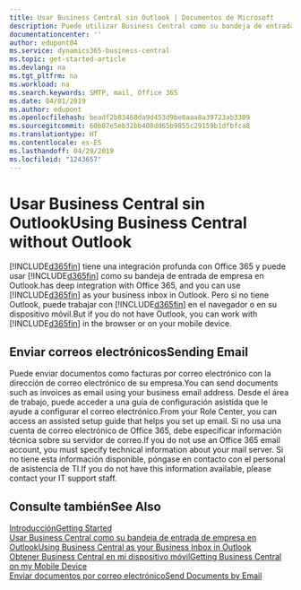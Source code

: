 ```yaml
---
title: Usar Business Central sin Outlook | Documentos de Microsoft
description: Puede utilizar Business Central como su bandeja de entrada de empresa en Outlook porque está integrado con Office 365, sin embargo, también puede trabajar sin Outlook en un navegador o en su dispositivo móvil.
documentationcenter: ''
author: edupont04
ms.service: dynamics365-business-central
ms.topic: get-started-article
ms.devlang: na
ms.tgt_pltfrm: na
ms.workload: na
ms.search.keywords: SMTP, mail, Office 365
ms.date: 04/01/2019
ms.author: edupont
ms.openlocfilehash: beadf2b83468da9d453d9be8aaa8a39723ab3309
ms.sourcegitcommit: 60b87e5eb32bb408dd65b9855c29159b1dfbfca8
ms.translationtype: HT
ms.contentlocale: es-ES
ms.lasthandoff: 04/29/2019
ms.locfileid: "1243657"
---
```

# <a name="using-business-central-without-outlook"></a><span data-ttu-id="7a27e-103">Usar Business Central sin Outlook</span><span class="sxs-lookup"><span data-stu-id="7a27e-103">Using Business Central without Outlook</span></span>
[!INCLUDE[d365fin](includes/d365fin_md.md)] <span data-ttu-id="7a27e-104">tiene una integración profunda con Office 365 y puede usar [!INCLUDE[d365fin](includes/d365fin_md.md)] como su bandeja de entrada de empresa en Outlook.</span><span class="sxs-lookup"><span data-stu-id="7a27e-104">has deep integration with Office 365, and you can use [!INCLUDE[d365fin](includes/d365fin_md.md)] as your business inbox in Outlook.</span></span> <span data-ttu-id="7a27e-105">Pero si no tiene Outlook, puede trabajar con [!INCLUDE[d365fin](includes/d365fin_md.md)] en el navegador o en su dispositivo móvil.</span><span class="sxs-lookup"><span data-stu-id="7a27e-105">But if you do not have Outlook, you can work with [!INCLUDE[d365fin](includes/d365fin_md.md)] in the browser or on your mobile device.</span></span>  

## <a name="sending-email"></a><span data-ttu-id="7a27e-106">Enviar correos electrónicos</span><span class="sxs-lookup"><span data-stu-id="7a27e-106">Sending Email</span></span>
<span data-ttu-id="7a27e-107">Puede enviar documentos como facturas por correo electrónico con la dirección de correo electrónico de su empresa.</span><span class="sxs-lookup"><span data-stu-id="7a27e-107">You can send documents such as invoices as email using your business email address.</span></span> <span data-ttu-id="7a27e-108">Desde el área de trabajo, puede acceder a una guía de configuración asistida que le ayude a configurar el correo electrónico.</span><span class="sxs-lookup"><span data-stu-id="7a27e-108">From your Role Center, you can access an assisted setup guide that helps you set up email.</span></span> <span data-ttu-id="7a27e-109">Si no usa una cuenta de correo electrónico de Office 365, debe especificar información técnica sobre su servidor de correo.</span><span class="sxs-lookup"><span data-stu-id="7a27e-109">If you do not use an Office 365 email account, you must specify technical information about your mail server.</span></span> <span data-ttu-id="7a27e-110">Si no tiene esta información disponible, póngase en contacto con el personal de asistencia de TI.</span><span class="sxs-lookup"><span data-stu-id="7a27e-110">If you do not have this information available, please contact your IT support staff.</span></span>  


## <a name="see-also"></a><span data-ttu-id="7a27e-111">Consulte también</span><span class="sxs-lookup"><span data-stu-id="7a27e-111">See Also</span></span>
[<span data-ttu-id="7a27e-112">Introducción</span><span class="sxs-lookup"><span data-stu-id="7a27e-112">Getting Started</span></span>](product-get-started.md)  
[<span data-ttu-id="7a27e-113">Usar Business Central como su bandeja de entrada de empresa en Outlook</span><span class="sxs-lookup"><span data-stu-id="7a27e-113">Using Business Central as your Business Inbox in Outlook</span></span>](admin-outlook.md)  
[<span data-ttu-id="7a27e-114">Obtener Business Central en mi dispositivo móvil</span><span class="sxs-lookup"><span data-stu-id="7a27e-114">Getting Business Central on my Mobile Device</span></span>](install-mobile-app.md)  
[<span data-ttu-id="7a27e-115">Enviar documentos por correo electrónico</span><span class="sxs-lookup"><span data-stu-id="7a27e-115">Send Documents by Email</span></span>](ui-how-send-documents-email.md)
